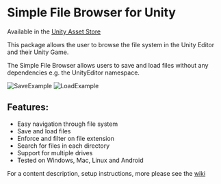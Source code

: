 # Simple File Browser for Unity

Available in the [Unity Asset Store](https://www.assetstore.unity3d.com/en/#!/content/98451)

This package allows the user to browse the file system in the Unity Editor and their Unity Game.  

The Simple File Browser allows users to save and load files without any dependencies e.g. the UnityEditor namespace.

![SaveExample](https://github.com/GracesGames/SimpleFileBrowser/blob/master/Images/Save.png)
![LoadExample](https://github.com/GracesGames/SimpleFileBrowser/blob/master/Images/Load.png)

## Features:

- Easy navigation through file system 
- Save and load files 
- Enforce and filter on file extension 
- Search for files in each directory 
- Support for multiple drives 
- Tested on Windows, Mac, Linux and Android

For a content description, setup instructions, more please see the [wiki](https://github.com/GracesGames/SimpleFileBrowser/wiki)

